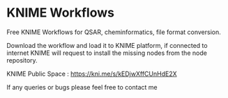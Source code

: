 # KNIME Workflows

Free KNIME Workflows for QSAR, cheminformatics, file format conversion.

Download the workflow and load it to KNIME platform, if connected to internet
KNIME will request to install the missing nodes from the node repository.

KNIME Public Space : https://kni.me/s/kEDjwXffCUnHdE2X

If any queries or bugs please feel free to contact me
